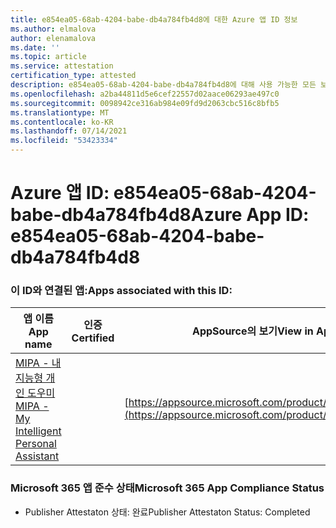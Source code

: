 ```yaml
---
title: e854ea05-68ab-4204-babe-db4a784fb4d8에 대한 Azure 앱 ID 정보
ms.author: elmalova
author: elenamalova
ms.date: ''
ms.topic: article
ms.service: attestation
certification_type: attested
description: e854ea05-68ab-4204-babe-db4a784fb4d8에 대해 사용 가능한 모든 보안 및 규정 준수 정보입니다.
ms.openlocfilehash: a2ba44811d5e6cef22557d02aace06293ae497c0
ms.sourcegitcommit: 0098942ce316ab984e09fd9d2063cbc516c8bfb5
ms.translationtype: MT
ms.contentlocale: ko-KR
ms.lasthandoff: 07/14/2021
ms.locfileid: "53423334"
---
```

# <a name="azure-app-id-e854ea05-68ab-4204-babe-db4a784fb4d8"></a><span data-ttu-id="61f0f-103">Azure 앱 ID: e854ea05-68ab-4204-babe-db4a784fb4d8</span><span class="sxs-lookup"><span data-stu-id="61f0f-103">Azure App ID: e854ea05-68ab-4204-babe-db4a784fb4d8</span></span>


### <a name="apps-associated-with-this-id"></a><span data-ttu-id="61f0f-104">이 ID와 연결된 앱:</span><span class="sxs-lookup"><span data-stu-id="61f0f-104">Apps associated with this ID:</span></span>
| <span data-ttu-id="61f0f-105">**앱 이름**</span><span class="sxs-lookup"><span data-stu-id="61f0f-105">**App name**</span></span> | <span data-ttu-id="61f0f-106">**인증**</span><span class="sxs-lookup"><span data-stu-id="61f0f-106">**Certified**</span></span> | <span data-ttu-id="61f0f-107">**AppSource의 보기**</span><span class="sxs-lookup"><span data-stu-id="61f0f-107">**View in AppSource**</span></span> |
|-|-|-|
| [<span data-ttu-id="61f0f-108">MIPA - 내 지능형 개인 도우미</span><span class="sxs-lookup"><span data-stu-id="61f0f-108">MIPA - My Intelligent Personal Assistant</span></span>](https://docs.microsoft.com/en-us/microsoft-365-app-certification/forward/17859280.mipa) |  | [https://appsource.microsoft.com/product/office/17859280.mipa](https://appsource.microsoft.com/product/office/17859280.mipa) |

### <a name="microsoft-365-app-compliance-status"></a><span data-ttu-id="61f0f-109">Microsoft 365 앱 준수 상태</span><span class="sxs-lookup"><span data-stu-id="61f0f-109">Microsoft 365 App Compliance Status</span></span>
- <span data-ttu-id="61f0f-110">Publisher Attestaton 상태: 완료</span><span class="sxs-lookup"><span data-stu-id="61f0f-110">Publisher Attestaton Status: Completed</span></span>
